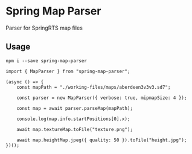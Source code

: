# Spring Map Parser
Parser for SpringRTS map files

## Usage

`npm i --save spring-map-parser`

```
import { MapParser } from "spring-map-parser";

(async () => {
    const mapPath = "./working-files/maps/aberdeen3v3v3.sd7";

    const parser = new MapParser({ verbose: true, mipmapSize: 4 });

    const map = await parser.parseMap(mapPath);

    console.log(map.info.startPositions[0].x);

    await map.textureMap.toFile("texture.png");

    await map.heightMap.jpeg({ quality: 50 }).toFile("height.jpg");
})();
```
